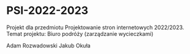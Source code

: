 # PSI-2022-2023
Projekt dla przedmiotu Projektowanie stron internetowych 2022/2023.
Temat projektu: Biuro podróży (zarządzanie wycieczkami)

Adam Rozwadowski
Jakub Okuła
